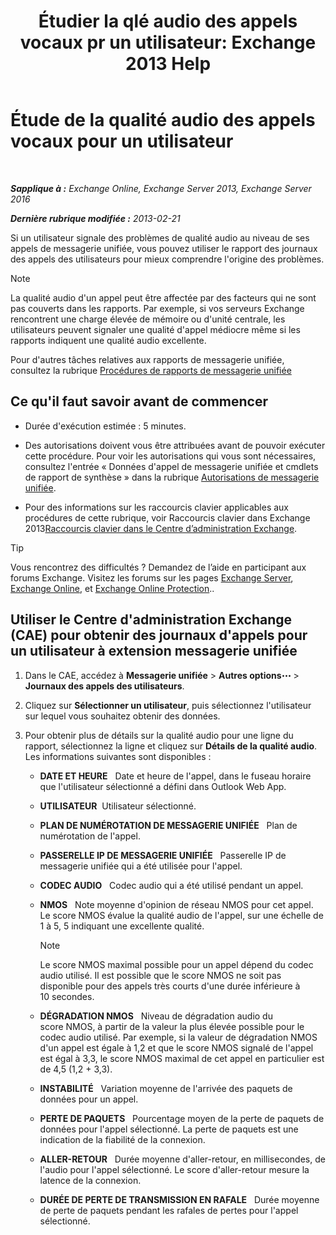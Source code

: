 ﻿---
title: 'Étudier la qlé audio des appels vocaux pr un utilisateur: Exchange 2013 Help'
TOCTitle: Étude de la qualité audio des appels vocaux pour un utilisateur
ms:assetid: 0c945886-3cfa-423e-9b46-0d6b1584a145
ms:mtpsurl: https://technet.microsoft.com/fr-fr/library/JJ659059(v=EXCHG.150)
ms:contentKeyID: 50555343
ms.date: 05/23/2018
mtps_version: v=EXCHG.150
ms.translationtype: MT
---

# Étude de la qualité audio des appels vocaux pour un utilisateur

 

_**Sapplique à :** Exchange Online, Exchange Server 2013, Exchange Server 2016_

_**Dernière rubrique modifiée :** 2013-02-21_

Si un utilisateur signale des problèmes de qualité audio au niveau de ses appels de messagerie unifiée, vous pouvez utiliser le rapport des journaux des appels des utilisateurs pour mieux comprendre l'origine des problèmes.

> [!NOTE]
> La qualité audio d'un appel peut être affectée par des facteurs qui ne sont pas couverts dans les rapports. Par exemple, si vos serveurs Exchange rencontrent une charge élevée de mémoire ou d'unité centrale, les utilisateurs peuvent signaler une qualité d'appel médiocre même si les rapports indiquent une qualité audio excellente.


Pour d'autres tâches relatives aux rapports de messagerie unifiée, consultez la rubrique [Procédures de rapports de messagerie unifiée](https://docs.microsoft.com/fr-fr/exchange/voice-mail-unified-messaging/run-voice-mail-call-reports/um-reports-procedures)

## Ce qu'il faut savoir avant de commencer

  - Durée d'exécution estimée : 5 minutes.

  - Des autorisations doivent vous être attribuées avant de pouvoir exécuter cette procédure. Pour voir les autorisations qui vous sont nécessaires, consultez l'entrée « Données d'appel de messagerie unifiée et cmdlets de rapport de synthèse » dans la rubrique [Autorisations de messagerie unifiée](unified-messaging-permissions-exchange-2013-help.md).

  - Pour des informations sur les raccourcis clavier applicables aux procédures de cette rubrique, voir Raccourcis clavier dans Exchange 2013[Raccourcis clavier dans le Centre d’administration Exchange](keyboard-shortcuts-in-the-exchange-admin-center-exchange-online-protection-help.md).

> [!TIP]
> Vous rencontrez des difficultés ? Demandez de l’aide en participant aux forums Exchange. Visitez les forums sur les pages <a href="https://go.microsoft.com/fwlink/p/?linkid=60612">Exchange Server</a>, <a href="https://go.microsoft.com/fwlink/p/?linkid=267542">Exchange Online</a>, et <a href="https://go.microsoft.com/fwlink/p/?linkid=285351">Exchange Online Protection</a>..


## Utiliser le Centre d'administration Exchange (CAE) pour obtenir des journaux d'appels pour un utilisateur à extension messagerie unifiée

1.  Dans le CAE, accédez à **Messagerie unifiée** \> **Autres options**![Icône Options supplémentaires](images/JJ150550.5381819e-3b21-4873-8714-e9b956290b28(EXCHG.150).gif "Icône Options supplémentaires") \> **Journaux des appels des utilisateurs**.

2.  Cliquez sur **Sélectionner un utilisateur**, puis sélectionnez l'utilisateur sur lequel vous souhaitez obtenir des données.

3.  Pour obtenir plus de détails sur la qualité audio pour une ligne du rapport, sélectionnez la ligne et cliquez sur **Détails de la qualité audio**. Les informations suivantes sont disponibles :
    
      - **DATE ET HEURE**   Date et heure de l'appel, dans le fuseau horaire que l'utilisateur sélectionné a défini dans Outlook Web App.
    
      - **UTILISATEUR**  Utilisateur sélectionné.
    
      - **PLAN DE NUMÉROTATION DE MESSAGERIE UNIFIÉE**   Plan de numérotation de l'appel.
    
      - **PASSERELLE IP DE MESSAGERIE UNIFIÉE**   Passerelle IP de messagerie unifiée qui a été utilisée pour l'appel.
    
      - **CODEC AUDIO**   Codec audio qui a été utilisé pendant un appel.
    
      - **NMOS**   Note moyenne d'opinion de réseau NMOS pour cet appel. Le score NMOS évalue la qualité audio de l'appel, sur une échelle de 1 à 5, 5 indiquant une excellente qualité.
        
        > [!NOTE]
        > Le score NMOS maximal possible pour un appel dépend du codec audio utilisé. Il est possible que le score NMOS ne soit pas disponible pour des appels très courts d'une durée inférieure à 10 secondes.
    
      - **DÉGRADATION NMOS**   Niveau de dégradation audio du score NMOS, à partir de la valeur la plus élevée possible pour le codec audio utilisé. Par exemple, si la valeur de dégradation NMOS d'un appel est égale à 1,2 et que le score NMOS signalé de l'appel est égal à 3,3, le score NMOS maximal de cet appel en particulier est de 4,5 (1,2 + 3,3).
    
      - **INSTABILITÉ**   Variation moyenne de l'arrivée des paquets de données pour un appel.
    
      - **PERTE DE PAQUETS**   Pourcentage moyen de la perte de paquets de données pour l'appel sélectionné. La perte de paquets est une indication de la fiabilité de la connexion.
    
      - **ALLER-RETOUR**   Durée moyenne d'aller-retour, en millisecondes, de l'audio pour l'appel sélectionné. Le score d'aller-retour mesure la latence de la connexion.
    
      - **DURÉE DE PERTE DE TRANSMISSION EN RAFALE**   Durée moyenne de perte de paquets pendant les rafales de pertes pour l'appel sélectionné.

